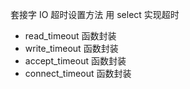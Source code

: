 套接字 IO 超时设置方法
用 select 实现超时
* read_timeout 函数封装
* write_timeout 函数封装
* accept_timeout 函数封装
* connect_timeout 函数封装
